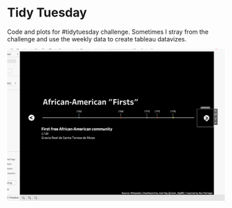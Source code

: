 # Tidy Tuesday

Code and plots for #tidytuesday challenge. Sometimes I stray from the challenge and use the weekly data to create tableau datavizes.

![](Week%2024/Images/test%201.gif)

